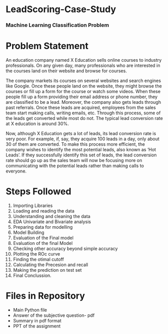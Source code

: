 # LeadScoring-Case-Study
### Machine Learning Classification Problem

# Problem Statement
An education company named X Education sells online courses to industry professionals. On any given day, many professionals who are interested in the courses land on their website and browse for courses. 

 The company markets its courses on several websites and search engines like Google. Once these people land on the website, they might browse the courses or fill up a form for the course or watch some videos. When these people fill up a form providing their email address or phone number, they are classified to be a lead. Moreover, the company also gets leads through past referrals. Once these leads are acquired, employees from the sales team start making calls, writing emails, etc. Through this process, some of the leads get converted while most do not. The typical lead conversion rate at X education is around 30%. 
 
Now, although X Education gets a lot of leads, its lead conversion rate is very poor. For example, if, say, they acquire 100 leads in a day, only about 30 of them are converted. To make this process more efficient, the company wishes to identify the most potential leads, also known as ‘Hot Leads’. If they successfully identify this set of leads, the lead conversion rate should go up as the sales team will now be focusing more on communicating with the potential leads rather than making calls to everyone.

# Steps Followed
1. Importing Libraries
2. Loading and reading the data
3. Understanding  and cleaning the data
4. EDA Univariate and Bivariate analysis
5. Preparing data for modelling
6. Model Building
7. Evaluation of the Final model
8. Evaluation of the final Model
9. Checking other accuracy beyond simple accuracy
10. Plotting the ROc curve
11. Finding the otimal cutoff
12. Calculating the Precesion and recall
13. Making the prediction on test set
14. Final Conclussion.

# Files in Repository
- Main Python file
- Answer of the subjective question- pdf
- Summary in pdf format
- PPT of the assignment
